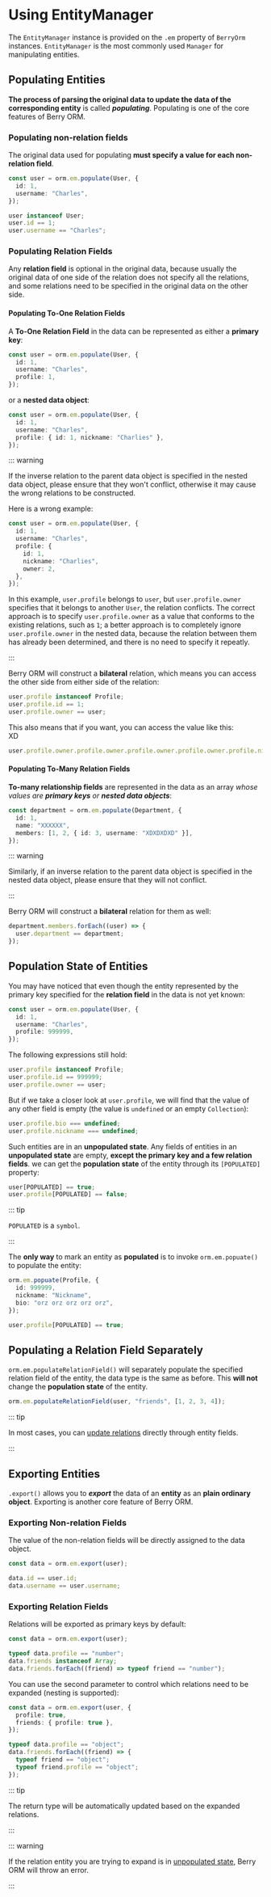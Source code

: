 # Using EntityManager

The `EntityManager` instance is provided on the `.em` property of `BerryOrm` instances. `EntityManager` is the most commonly used `Manager` for manipulating entities.

## Populating Entities

**The process of parsing the original data to update the data of the corresponding entity** is called **_populating_**. Populating is one of the core features of Berry ORM.

### Populating non-relation fields

The original data used for populating **must specify a value for each non-relation field**.

```ts
const user = orm.em.populate(User, {
  id: 1,
  username: "Charles",
});
```

```ts
user instanceof User;
user.id == 1;
user.username == "Charles";
```

### Populating Relation Fields

Any **relation field** is optional in the original data, because usually the original data of one side of the relation does not specify all the relations, and some relations need to be specified in the original data on the other side.

#### Populating To-One Relation Fields

A **To-One Relation Field** in the data can be represented as either a **primary key**:

```ts {4}
const user = orm.em.populate(User, {
  id: 1,
  username: "Charles",
  profile: 1,
});
```

or a **nested data object**:

```ts {4}
const user = orm.em.populate(User, {
  id: 1,
  username: "Charles",
  profile: { id: 1, nickname: "Charlies" },
});
```

::: warning

If the inverse relation to the parent data object is specified in the nested data object, please ensure that they won't conflict, otherwise it may cause the wrong relations to be constructed.

Here is a wrong example:

```ts {2,7}
const user = orm.em.populate(User, {
  id: 1,
  username: "Charles",
  profile: {
    id: 1,
    nickname: "Charlies",
    owner: 2,
  },
});
```

In this example, `user.profile` belongs to `user`, but `user.profile.owner` specifies that it belongs to another `User`, the relation conflicts. The correct approach is to specify `user.profile.owner` as a value that conforms to the existing relations, such as `1`; a better approach is to completely ignore `user.profile.owner` in the nested data, because the relation between them has already been determined, and there is no need to specify it repeatly.

:::

Berry ORM will construct a **bilateral** relation, which means you can access the other side from either side of the relation:

```ts {3}
user.profile instanceof Profile;
user.profile.id == 1;
user.profile.owner == user;
```

This also means that if you want, you can access the value like this:  
XD

```ts {1}
user.profile.owner.profile.owner.profile.owner.profile.owner.profile.nickname;
```

#### Populating To-Many Relation Fields

**To-many relationship fields** are represented in the data as an array _whose values are **primary keys** or **nested data objects**_:

```ts {4}
const department = orm.em.populate(Department, {
  id: 1,
  name: "XXXXXX",
  members: [1, 2, { id: 3, username: "XDXDXDXD" }],
});
```

::: warning

Similarly, if an inverse relation to the parent data object is specified in the nested data object, please ensure that they will not conflict.

:::

Berry ORM will construct a **bilateral** relation for them as well:

```ts
department.members.forEach((user) => {
  user.department == department;
});
```

## Population State of Entities

You may have noticed that even though the entity represented by the primary key specified for the **relation field** in the data is not yet known:

```ts {4}
const user = orm.em.populate(User, {
  id: 1,
  username: "Charles",
  profile: 999999,
});
```

The following expressions still hold:

```ts
user.profile instanceof Profile;
user.profile.id == 999999;
user.profile.owner == user;
```

But if we take a closer look at `user.profile`, we will find that the value of any other field is empty (the value is `undefined` or an empty `Collection`):

```ts
user.profile.bio === undefined;
user.profile.nickname === undefined;
```

Such entities are in an **unpopulated state**. Any fields of entities in an **unpopulated state** are empty, **except the primary key and a few relation fields**. we can get the **population state** of the entity through its `[POPULATED]` property:

```ts
user[POPULATED] == true;
user.profile[POPULATED] == false;
```

::: tip

`POPULATED` is a `symbol`.

:::

The **only way** to mark an entity as **populated** is to invoke `orm.em.popuate()` to populate the entity:

```ts
orm.em.popuate(Profile, {
  id: 999999,
  nickname: "Nickname",
  bio: "orz orz orz orz orz",
});
```

```ts
user.profile[POPULATED] == true;
```

## Populating a Relation Field Separately

`orm.em.populateRelationField()` will separately populate the specified relation field of the entity, the data type is the same as before. This **will not** change the **population state** of the entity.

```ts
orm.em.populateRelationField(user, "friends", [1, 2, 3, 4]);
```

::: tip

In most cases, you can [update relations](./updating-entities.html#updating-relations) directly through entity fields.

:::

## Exporting Entities

`.export()` allows you to **_export_** the data of an **entity** as an **plain ordinary object**. Exporting is another core feature of Berry ORM.

### Exporting Non-relation Fields

The value of the non-relation fields will be directly assigned to the data object.

```ts
const data = orm.em.export(user);
```

```ts
data.id == user.id;
data.username == user.username;
```

### Exporting Relation Fields

Relations will be exported as primary keys by default:

```ts
const data = orm.em.export(user);
```

```ts
typeof data.profile == "number";
data.friends instanceof Array;
data.friends.forEach((friend) => typeof friend == "number");
```

You can use the second parameter to control which relations need to be expanded (nesting is supported):

```ts {2,3}
const data = orm.em.export(user, {
  profile: true,
  friends: { profile: true },
});
```

```ts
typeof data.profile == "object";
data.friends.forEach((friend) => {
  typeof friend == "object";
  typeof friend.profile == "object";
});
```

::: tip

The return type will be automatically updated based on the expanded relations.

:::

::: warning

If the relation entity you are trying to expand is in [unpopulated state](#population-state-of-entities), Berry ORM will throw an error.

:::
